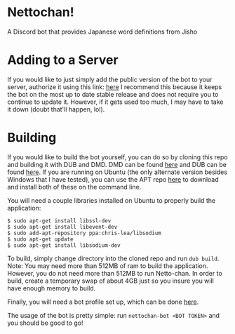 # Nettochan!
A Discord bot that provides Japanese word definitions from Jisho

# Adding to a Server
If you would like to just simply add the public version of the bot to your server, authorize it using this link: [here](https://discordapp.com/oauth2/authorize?&client_id=229744143989997568&scope=bot)
I recommend this because it keeps the bot on the most up to date stable release and does not require you to continue to update it.
However, if it gets used too much, I may have to take it down (doubt that'll happen, lol).

# Building
If you would like to build the bot yourself, you can do so by cloning this repo and building it with DUB and DMD.
DMD can be found [here](https://dlang.org/download.html) and DUB can be found [here](https://code.dlang.org/download).
If you are running on Ubuntu (the only alternate version besides Windows that I have tested), you can use the APT repo [here](http://d-apt.sourceforge.net/) to download and install both of these on the command line.

You will need a couple libraries installed on Ubuntu to properly build the application:
```
$ sudo apt-get install libssl-dev
$ sudo apt-get install libevent-dev
$ sudo add-apt-repository ppa:chris-lea/libsodium
$ sudo apt-get update
$ sudo apt-get install libsodium-dev
```


To build, simply change directory into the cloned repo and run `dub build`.
Note: You may need more than 512MB of ram to build the application. However, you do not need more than 512MB to run Netto-chan. In order to build, create a temporary swap of about 4GB just so you insure you will have enough memory to build.

Finally, you will need a bot profile set up, which can be done [here](https://discordapp.com/developers/applications/me).

The usage of the bot is pretty simple: run `nettochan-bot <BOT TOKEN>` and you should be good to go!
